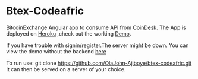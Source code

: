 # Btex-Codeafric

BitcoinExchange Angular app to consume API from [CoinDesk](https://www.coindesk.com/api/).
The App is deployed on [Heroku](https://john-btex.herokuapp.com/) ,check out the working [Demo](https://john-btex.herokuapp.com/).

If you have trouble with signin/register.The server might be down. You can view the demo without the backend  [here](https://johnbtcexchange.herokuapp.com/index.html#)


To run use:
git clone https://github.com/OlaJohn-Ajiboye/btex-codeafric.git
It can then be served on a server of your choice.